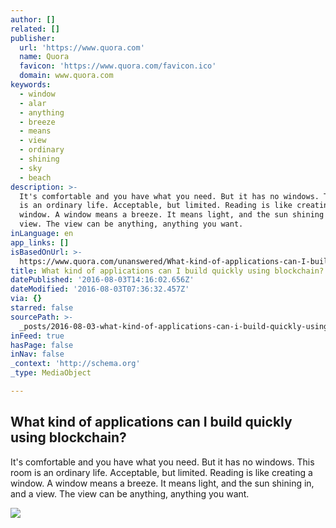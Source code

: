 ```yaml
---
author: []
related: []
publisher:
  url: 'https://www.quora.com'
  name: Quora
  favicon: 'https://www.quora.com/favicon.ico'
  domain: www.quora.com
keywords:
  - window
  - alar
  - anything
  - breeze
  - means
  - view
  - ordinary
  - shining
  - sky
  - beach
description: >-
  It's comfortable and you have what you need. But it has no windows. This room
  is an ordinary life. Acceptable, but limited. Reading is like creating a
  window. A window means a breeze. It means light, and the sun shining in, and a
  view. The view can be anything, anything you want.
inLanguage: en
app_links: []
isBasedOnUrl: >-
  https://www.quora.com/unanswered/What-kind-of-applications-can-I-build-quickly-using-blockchain
title: What kind of applications can I build quickly using blockchain?
datePublished: '2016-08-03T14:16:02.656Z'
dateModified: '2016-08-03T07:36:32.457Z'
via: {}
starred: false
sourcePath: >-
  _posts/2016-08-03-what-kind-of-applications-can-i-build-quickly-using-blockcha.md
inFeed: true
hasPage: false
inNav: false
_context: 'http://schema.org'
_type: MediaObject

---
```

<article style=""><h1>What kind of applications can I build quickly using blockchain?</h1><p>It's comfortable and you have what you need. But it has no windows. This room is an ordinary life. Acceptable, but limited. Reading is like creating a window. A window means a breeze. It means light, and the sun shining in, and a view. The view can be anything, anything you want.</p><img src="https://qsf.ec.quoracdn.net/-images.new_grid.fb_share_default.pnge6dde9cfa6e03c43.png" /></article>